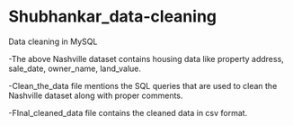 # Shubhankar_data-cleaning
Data cleaning in MySQL
 
-The above Nashville dataset contains housing data like property address, sale_date, owner_name, land_value.

-Clean_the_data file mentions the SQL queries that are used to clean the Nashville dataset along with proper comments.

-FInal_cleaned_data file contains the cleaned data in csv format.
